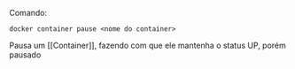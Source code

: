 Comando:
```
docker container pause <nome do container>
```

Pausa um [[Container]], fazendo com que ele mantenha o status UP, porém pausado